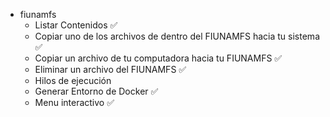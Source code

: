 - fiunamfs
  - Listar Contenidos ✅
  - Copiar uno de los archivos de dentro del FIUNAMFS hacia tu sistema ✅
  - Copiar un archivo de tu computadora hacia tu FIUNAMFS ✅
  - Eliminar un archivo del FIUNAMFS ✅
  - Hilos de ejecución
  - Generar Entorno de Docker ✅
  - Menu interactivo ✅